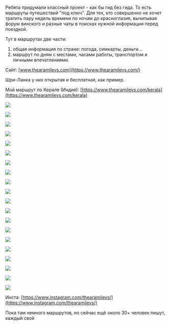 [category]: <> (Travel, India)
[date]: <> (2020/08/24)
[title]: <> (Маршрут по Керале для theAramilevs.com)

Ребята придумали классный проект - как бы гид без гида. То есть маршруты путешествий "под ключ". 
Для тех, кто совершенно не хочет тратить пару недель времени по ночам до красноглазия, вычитывая форум винского и разные чаты в поисках нужной информации перед поездкой. 

Тут в маршрутах две части: 
1) общая информация по стране: погода, симкарты, деньги... 
2) маршрут по дням с местами, часами работы, транспортом и личными впечатлениями.

Сайт: [www.thearamilevs.com](https://www.thearamilevs.com/)

Шри-Ланка у них открытая и бесплатная, как пример.

Мой маршрут по Керале (Индия): [https://www.thearamilevs.com/kerala](https://www.thearamilevs.com/kerala)

![](https://bafybeigmm7bz2kq2a4pokx456tapklco2xkyd34ooajmfpnx7ynpaq4ohm.ipfs.flk-ipfs.xyz/1.jpeg)

![](https://bafybeigmm7bz2kq2a4pokx456tapklco2xkyd34ooajmfpnx7ynpaq4ohm.ipfs.flk-ipfs.xyz/2.jpeg)

![](https://bafybeigmm7bz2kq2a4pokx456tapklco2xkyd34ooajmfpnx7ynpaq4ohm.ipfs.flk-ipfs.xyz/3.jpeg)

![](https://bafybeigmm7bz2kq2a4pokx456tapklco2xkyd34ooajmfpnx7ynpaq4ohm.ipfs.flk-ipfs.xyz/4.jpeg)

![](https://bafybeigmm7bz2kq2a4pokx456tapklco2xkyd34ooajmfpnx7ynpaq4ohm.ipfs.flk-ipfs.xyz/5.jpeg)

![](https://bafybeigmm7bz2kq2a4pokx456tapklco2xkyd34ooajmfpnx7ynpaq4ohm.ipfs.flk-ipfs.xyz/6.jpeg)

![](https://bafybeigmm7bz2kq2a4pokx456tapklco2xkyd34ooajmfpnx7ynpaq4ohm.ipfs.flk-ipfs.xyz/7.jpg)

![](https://bafybeigmm7bz2kq2a4pokx456tapklco2xkyd34ooajmfpnx7ynpaq4ohm.ipfs.flk-ipfs.xyz/8.jpg)

![](https://bafybeigmm7bz2kq2a4pokx456tapklco2xkyd34ooajmfpnx7ynpaq4ohm.ipfs.flk-ipfs.xyz/9.jpg)

![](https://bafybeigmm7bz2kq2a4pokx456tapklco2xkyd34ooajmfpnx7ynpaq4ohm.ipfs.flk-ipfs.xyz/10.jpeg)

![](https://bafybeigmm7bz2kq2a4pokx456tapklco2xkyd34ooajmfpnx7ynpaq4ohm.ipfs.flk-ipfs.xyz/11.jpeg)

![](https://bafybeigmm7bz2kq2a4pokx456tapklco2xkyd34ooajmfpnx7ynpaq4ohm.ipfs.flk-ipfs.xyz/12.jpeg)

![](https://bafybeigmm7bz2kq2a4pokx456tapklco2xkyd34ooajmfpnx7ynpaq4ohm.ipfs.flk-ipfs.xyz/13.jpg)

![](https://bafybeigmm7bz2kq2a4pokx456tapklco2xkyd34ooajmfpnx7ynpaq4ohm.ipfs.flk-ipfs.xyz/14.jpg)

![](https://bafybeigmm7bz2kq2a4pokx456tapklco2xkyd34ooajmfpnx7ynpaq4ohm.ipfs.flk-ipfs.xyz/15.jpg)

![](https://bafybeigmm7bz2kq2a4pokx456tapklco2xkyd34ooajmfpnx7ynpaq4ohm.ipfs.flk-ipfs.xyz/16.jpg)

![](https://bafybeigmm7bz2kq2a4pokx456tapklco2xkyd34ooajmfpnx7ynpaq4ohm.ipfs.flk-ipfs.xyz/17.jpg)

![](https://bafybeigmm7bz2kq2a4pokx456tapklco2xkyd34ooajmfpnx7ynpaq4ohm.ipfs.flk-ipfs.xyz/18.jpeg)

![](https://bafybeigmm7bz2kq2a4pokx456tapklco2xkyd34ooajmfpnx7ynpaq4ohm.ipfs.flk-ipfs.xyz/19.jpg)

![](https://bafybeigmm7bz2kq2a4pokx456tapklco2xkyd34ooajmfpnx7ynpaq4ohm.ipfs.flk-ipfs.xyz/20.jpg)

Инста: [https://www.instagram.com/thearamilevs/](https://www.instagram.com/thearamilevs/)

Пока там немного маршрутов, но сейчас ещё около 30+ человек пишут, каждый свой